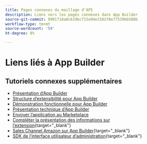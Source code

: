```yaml
---
title: Pages connexes du maillage d’API
description: Liens vers les pages connexes dans App Builder
source-git-commit: 9991718a0c619bcf15e9de3102f8e77539bb588b
workflow-type: tm+mt
source-wordcount: '59'
ht-degree: 0%

---
```


# Liens liés à App Builder

## Tutoriels connexes supplémentaires

* [Présentation d’App Builder](../app-builder/introduction-to-app-builder.md)
* [Structure d’extensibilité pour App Builder](../app-builder/extensibility-framework-commerce-eventing.md)
* [Démonstration fonctionnelle pour App Builder](../app-builder/app-builder-functional-demonstration.md)
* [Présentation technique d’App Builder](../app-builder/app-builder-technical-overview.md)
* [Envoyer l’application au Marketplace](../app-builder/submit-app-process.md)
* [Compléter la présentation des informations sur l’extension](https://developer.adobe.com/commerce/marketplace/guides/sellers/extension-information/){target="_blank"}
* [Sales Channel Amazon sur App Builder](https://developer.adobe.com/commerce/extensibility/amazon-sales-channel/){target="_blank"}
* [SDK de l’interface utilisateur d’administration](https://developer.adobe.com/commerce/extensibility/admin-ui-sdk/){target="_blank"}
